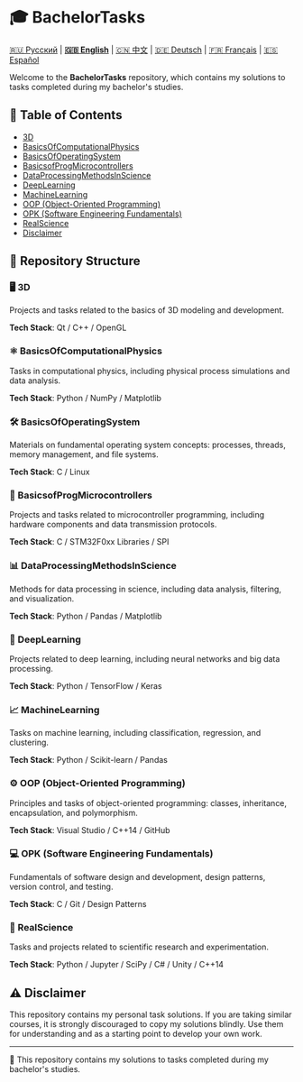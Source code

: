 # 🎓 BachelorTasks

[🇷🇺 Русский](https://github.com/SkivHisink/BachelorTasks/) | **[🇬🇧 English](https://github.com/SkivHisink/BachelorTasks/blob/master/Readme/ReadmeEn.md)** | [🇨🇳 中文](https://github.com/SkivHisink/BachelorTasks/blob/master/Readme/ReadmeCn.md) | [🇩🇪 Deutsch](https://github.com/SkivHisink/BachelorTasks/blob/master/Readme/ReadmeGr.md) | [🇫🇷 Français](https://github.com/SkivHisink/BachelorTasks/blob/master/Readme/ReadmeFr.md) | [🇪🇸 Español](https://github.com/SkivHisink/BachelorTasks/blob/master/Readme/ReadmeEs.md)

Welcome to the **BachelorTasks** repository, which contains my solutions to tasks completed during my bachelor's studies.

## 📑 Table of Contents
- [3D](#%EF%B8%8F-3d)
- [BasicsOfComputationalPhysics](#%EF%B8%8F-basicsofcomputationalphysics)
- [BasicsOfOperatingSystem](#%EF%B8%8F-basicsofoperatingsystem)
- [BasicsofProgMicrocontrollers](#-basicsofprogmicrocontrollers)
- [DataProcessingMethodsInScience](#-dataprocessingmethodsinscience)
- [DeepLearning](#-deeplearning)
- [MachineLearning](#-machinelearning)
- [OOP (Object-Oriented Programming)](#%EF%B8%8F-oop-object-oriented-programming)
- [OPK (Software Engineering Fundamentals)](#-opk-software-engineering-fundamentals)
- [RealScience](#-realscience)
- [Disclaimer](#%EF%B8%8F-disclaimer)

## 📂 Repository Structure

### 🖥️ 3D
Projects and tasks related to the basics of 3D modeling and development.

**Tech Stack**: Qt / C++ / OpenGL

### ⚛️ BasicsOfComputationalPhysics
Tasks in computational physics, including physical process simulations and data analysis.

**Tech Stack**: Python / NumPy / Matplotlib

### 🛠️ BasicsOfOperatingSystem
Materials on fundamental operating system concepts: processes, threads, memory management, and file systems.

**Tech Stack**: C / Linux

### 🔌 BasicsofProgMicrocontrollers
Projects and tasks related to microcontroller programming, including hardware components and data transmission protocols.

**Tech Stack**: C / STM32F0xx Libraries / SPI

### 📊 DataProcessingMethodsInScience
Methods for data processing in science, including data analysis, filtering, and visualization.

**Tech Stack**: Python / Pandas / Matplotlib

### 🤖 DeepLearning
Projects related to deep learning, including neural networks and big data processing.

**Tech Stack**: Python / TensorFlow / Keras

### 📈 MachineLearning
Tasks on machine learning, including classification, regression, and clustering.

**Tech Stack**: Python / Scikit-learn / Pandas

### ⚙️ OOP (Object-Oriented Programming)
Principles and tasks of object-oriented programming: classes, inheritance, encapsulation, and polymorphism.

**Tech Stack**: Visual Studio / C++14 / GitHub

### 💻 OPK (Software Engineering Fundamentals)
Fundamentals of software design and development, design patterns, version control, and testing.

**Tech Stack**: C / Git / Design Patterns

### 🔬 RealScience
Tasks and projects related to scientific research and experimentation.

**Tech Stack**: Python / Jupyter / SciPy / C# / Unity / C++14

## ⚠️ Disclaimer
This repository contains my personal task solutions. If you are taking similar courses, it is strongly discouraged to copy my solutions blindly. Use them for understanding and as a starting point to develop your own work.

---

📄 This repository contains my solutions to tasks completed during my bachelor's studies.
